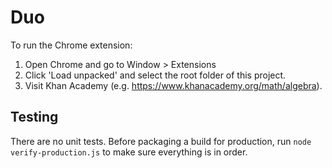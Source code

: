 # Duo

To run the Chrome extension:
1. Open Chrome and go to Window > Extensions
2. Click 'Load unpacked' and select the root folder of this project.
3. Visit Khan Academy (e.g. https://www.khanacademy.org/math/algebra).

## Testing

There are no unit tests. Before packaging a build for production, run `node verify-production.js` to make sure everything is in order.